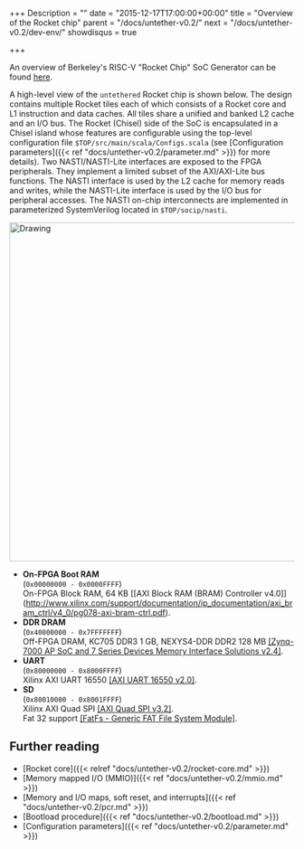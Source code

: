 +++
Description = ""
date = "2015-12-17T17:00:00+00:00"
title = "Overview of the Rocket chip"
parent = "/docs/untether-v0.2/"
next = "/docs/untether-v0.2/dev-env/"
showdisqus = true

+++

An overview of Berkeley's RISC-V "Rocket Chip" SoC Generator can be found [here](http://riscv.org/workshop-jan2015/riscv-rocket-chip-generator-workshop-jan2015.pdf).

A high-level view of the `untethered` Rocket chip is shown below. The design
contains multiple Rocket tiles each of which consists of a Rocket core and L1
instruction and data caches. All tiles share a unified and banked L2 cache and an I/O bus.
The Rocket (Chisel) side of the SoC is encapsulated in a Chisel island whose features are configurable using the top-level configuration file `$TOP/src/main/scala/Configs.scala` (see [Configuration parameters]({{< ref "docs/untether-v0.2/parameter.md" >}}) for more details).
Two NASTI/NASTI-Lite interfaces are exposed to the FPGA peripherals. They implement a limited subset of the AXI/AXI-Lite bus functions. The NASTI interface is used by the L2 cache for memory reads and writes, while the NASTI-Lite interface is used by the I/O bus for peripheral accesses.
The NASTI on-chip interconnects are implemented in parameterized SystemVerilog located in `$TOP/socip/nasti`. 

<a name="figure-overview"></a>
<img src="../figures/lowrisc_soc.png" alt="Drawing" style="width: 600px;"/>

 * **On-FPGA Boot RAM** <br/>
  (`0x00000000 - 0x0000FFFF`) <br/>
  On-FPGA Block RAM, 64 KB [[AXI Block RAM (BRAM) Controller v4.0]] (http://www.xilinx.com/support/documentation/ip_documentation/axi_bram_ctrl/v4_0/pg078-axi-bram-ctrl.pdf).
 * **DDR DRAM**  <br/>
  (`0x40000000 - 0x7FFFFFFF`) <br/>
  Off-FPGA DRAM, KC705 DDR3 1 GB, NEXYS4-DDR DDR2 128 MB [[Zynq-7000 AP SoC and 7 Series Devices Memory Interface Solutions v2.4]](http://www.xilinx.com/support/documentation/ip_documentation/mig_7series/v2_4/ug586_7Series_MIS.pdf).
 * **UART**  <br/>
  (`0x80000000 - 0x8000FFFF`) <br/>
  Xilinx AXI UART 16550 [[AXI UART 16550 v2.0]](http://www.xilinx.com/support/documentation/ip_documentation/axi_uart16550/v2_0/pg143-axi-uart16550.pdf).
 * **SD**  <br/>
  (`0x80010000 - 0x8001FFFF`) <br>
  Xilinx AXI Quad SPI [[AXI Quad SPI v3.2]](http://www.xilinx.com/support/documentation/ip_documentation/axi_quad_spi/v3_2/pg153-axi-quad-spi.pdf). <br/>
  Fat 32 support [[FatFs - Generic FAT File System Module]](http://elm-chan.org/fsw/ff/00index_e.html).

## Further reading

 * [Rocket core]({{< relref "docs/untether-v0.2/rocket-core.md" >}})
 * [Memory mapped I/O (MMIO)]({{< ref "docs/untether-v0.2/mmio.md" >}})
 * [Memory and I/O maps, soft reset, and interrupts]({{< ref "docs/untether-v0.2/pcr.md" >}})
 * [Bootload procedure]({{< ref "docs/untether-v0.2/bootload.md" >}})
 * [Configuration parameters]({{< ref "docs/untether-v0.2/parameter.md" >}})

